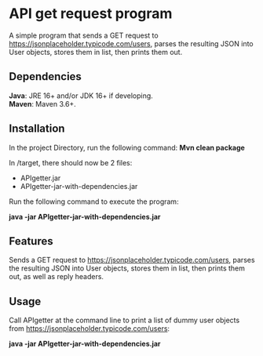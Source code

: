 # API get request program
A simple program that sends a GET request to https://jsonplaceholder.typicode.com/users, parses the resulting JSON into User objects, stores them in list, then prints them out.

## Dependencies 
**Java**: JRE 16+ and/or JDK 16+ if developing.  
**Maven**: Maven 3.6+.


## Installation
In the project Directory, run the following command:
**Mvn clean package**


In /target, there should now be 2 files: 
<ul>
	<li>APIgetter.jar</li>
	<li>APIgetter-jar-with-dependencies.jar</li>
</ul>
Run the following command to execute the program: 


**java -jar APIgetter-jar-with-dependencies.jar** 





## Features
Sends a GET request to https://jsonplaceholder.typicode.com/users, parses the resulting JSON into User objects, stores them in list, then prints them out, as well as reply headers.

## Usage
Call APIgetter at the command line to print a list of dummy user objects from https://jsonplaceholder.typicode.com/users:

**java -jar APIgetter-jar-with-dependencies.jar**

